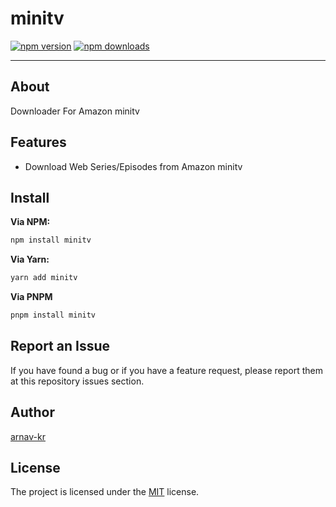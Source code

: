# minitv

[![npm version](https://img.shields.io/npm/v/minitv.svg?maxAge=3600)](https://npmjs.com/package/minitv)
[![npm downloads](https://img.shields.io/npm/dt/minitv.svg?maxAge=3600)](https://npmjs.com/package/minitv)

---

## About

Downloader For Amazon minitv

## Features
* Download Web Series/Episodes from Amazon minitv

## Install

**Via NPM:**

```bash
npm install minitv
```

**Via Yarn:**

```bash
yarn add minitv
```

**Via PNPM**
  
```bash
pnpm install minitv
```

## Report an Issue 

If you have found a bug or if you have a feature request, please report them at this repository issues section.

## Author

[arnav-kr](https://github.com/arnav-kr)

## License

The project is licensed under the [MIT](https://github.com/arnav-kr/minitv/blob/main/LICENSE) license.


